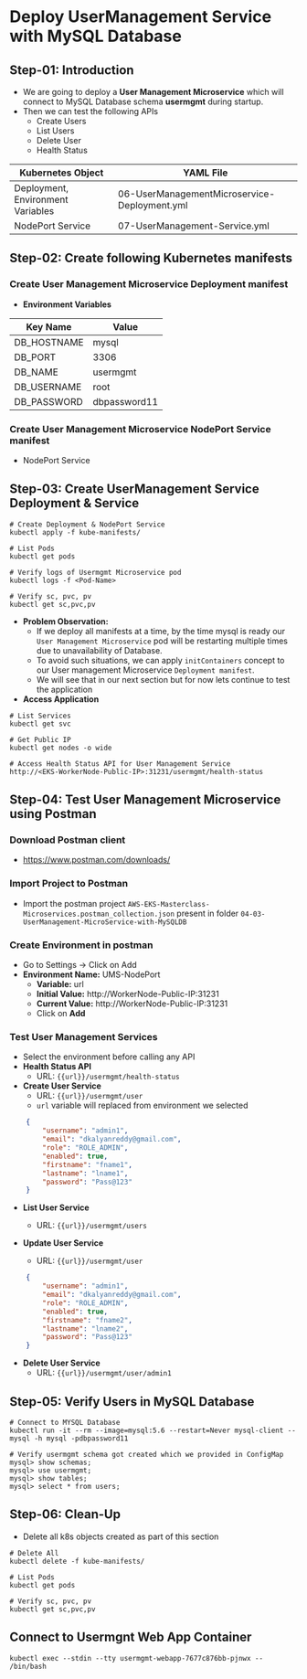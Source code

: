 # Deploy UserManagement Service with MySQL Database


## Step-01: Introduction
- We are going to deploy a **User Management Microservice** which will connect to MySQL Database schema **usermgmt** during startup.
- Then we can test the following APIs
  - Create Users
  - List Users
  - Delete User
  - Health Status 

| Kubernetes Object  | YAML File |
| ------------- | ------------- |
| Deployment, Environment Variables  | 06-UserManagementMicroservice-Deployment.yml  |
| NodePort Service  | 07-UserManagement-Service.yml  |

## Step-02: Create following Kubernetes manifests

### Create User Management Microservice Deployment manifest
- **Environment Variables**

| Key Name  | Value |
| ------------- | ------------- |
| DB_HOSTNAME  | mysql |
| DB_PORT  | 3306  |
| DB_NAME  | usermgmt  |
| DB_USERNAME  | root  |
| DB_PASSWORD | dbpassword11  |  

### Create User Management Microservice NodePort Service manifest
- NodePort Service

## Step-03: Create UserManagement Service Deployment & Service 
```
# Create Deployment & NodePort Service
kubectl apply -f kube-manifests/

# List Pods
kubectl get pods

# Verify logs of Usermgmt Microservice pod
kubectl logs -f <Pod-Name>

# Verify sc, pvc, pv
kubectl get sc,pvc,pv
```
- **Problem Observation:** 
  - If we deploy all manifests at a time, by the time mysql is ready our `User Management Microservice` pod will be restarting multiple times due to unavailability of Database. 
  - To avoid such situations, we can apply `initContainers` concept to our User management Microservice `Deployment manifest`.
  - We will see that in our next section but for now lets continue to test the application
- **Access Application**
```
# List Services
kubectl get svc

# Get Public IP
kubectl get nodes -o wide

# Access Health Status API for User Management Service
http://<EKS-WorkerNode-Public-IP>:31231/usermgmt/health-status
```

## Step-04: Test User Management Microservice using Postman
### Download Postman client 
- https://www.postman.com/downloads/ 
### Import Project to Postman
- Import the postman project `AWS-EKS-Masterclass-Microservices.postman_collection.json` present in folder `04-03-UserManagement-MicroService-with-MySQLDB`
### Create Environment in postman
- Go to Settings -> Click on Add
- **Environment Name:** UMS-NodePort
  - **Variable:** url
  - **Initial Value:** http://WorkerNode-Public-IP:31231
  - **Current Value:** http://WorkerNode-Public-IP:31231
  - Click on **Add**
### Test User Management Services
- Select the environment before calling any API
- **Health Status API**
  - URL: `{{url}}/usermgmt/health-status`
- **Create User Service**
  - URL: `{{url}}/usermgmt/user`
  - `url` variable will replaced from environment we selected
```json
    {
        "username": "admin1",
        "email": "dkalyanreddy@gmail.com",
        "role": "ROLE_ADMIN",
        "enabled": true,
        "firstname": "fname1",
        "lastname": "lname1",
        "password": "Pass@123"
    }
```
- **List User Service**
  - URL: `{{url}}/usermgmt/users`

- **Update User Service**
  - URL: `{{url}}/usermgmt/user`
```json
    {
        "username": "admin1",
        "email": "dkalyanreddy@gmail.com",
        "role": "ROLE_ADMIN",
        "enabled": true,
        "firstname": "fname2",
        "lastname": "lname2",
        "password": "Pass@123"
    }
```  
- **Delete User Service**
  - URL: `{{url}}/usermgmt/user/admin1`

## Step-05: Verify Users in MySQL Database
```
# Connect to MYSQL Database
kubectl run -it --rm --image=mysql:5.6 --restart=Never mysql-client -- mysql -h mysql -pdbpassword11

# Verify usermgmt schema got created which we provided in ConfigMap
mysql> show schemas;
mysql> use usermgmt;
mysql> show tables;
mysql> select * from users;
```

## Step-06: Clean-Up
- Delete all k8s objects created as part of this section
```
# Delete All
kubectl delete -f kube-manifests/

# List Pods
kubectl get pods

# Verify sc, pvc, pv
kubectl get sc,pvc,pv
```

## Connect to Usermgnt Web App Container
```
kubectl exec --stdin --tty usermgmt-webapp-7677c876bb-pjnwx -- /bin/bash
```